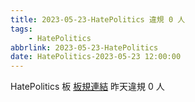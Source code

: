 ```yaml
---
title: 2023-05-23-HatePolitics 違規 0 人
tags:
    - HatePolitics
abbrlink: 2023-05-23-HatePolitics
date: HatePolitics-2023-05-23 12:00:00
---
```

HatePolitics 板 [板規連結](https://www.ptt.cc/bbs/HatePolitics/M.1617115262.A.D60.html)
昨天違規 0 人
